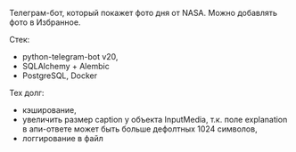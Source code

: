 Телеграм-бот, который покажет фото дня от NASA. 
Можно добавлять фото в Избранное.

Стек: 
- python-telegram-bot v20, 
- SQLAlchemy + Alembic
- PostgreSQL, Docker


Тех долг:
- кэширование,
- увеличить размер caption у объекта InputMedia, т.к. поле explanation в апи-ответе может быть больше дефолтных 1024 символов,
- логгирование в файл
